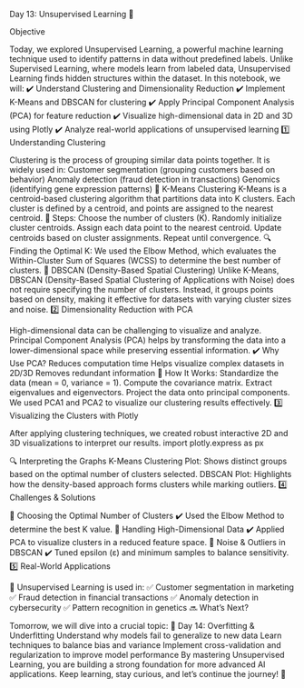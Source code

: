 Day 13: Unsupervised Learning 🚀

Objective

Today, we explored Unsupervised Learning, a powerful machine learning technique used to identify patterns in data without predefined labels. Unlike Supervised Learning, where models learn from labeled data, Unsupervised Learning finds hidden structures within the dataset.
In this notebook, we will:
✔️ Understand Clustering and Dimensionality Reduction
✔️ Implement K-Means and DBSCAN for clustering
✔️ Apply Principal Component Analysis (PCA) for feature reduction
✔️ Visualize high-dimensional data in 2D and 3D using Plotly
✔️ Analyze real-world applications of unsupervised learning
1️⃣ Understanding Clustering

Clustering is the process of grouping similar data points together. It is widely used in:
Customer segmentation (grouping customers based on behavior)
Anomaly detection (fraud detection in transactions)
Genomics (identifying gene expression patterns)
🔹 K-Means Clustering
K-Means is a centroid-based clustering algorithm that partitions data into K clusters. Each cluster is defined by a centroid, and points are assigned to the nearest centroid.
📌 Steps:
Choose the number of clusters (K).
Randomly initialize cluster centroids.
Assign each data point to the nearest centroid.
Update centroids based on cluster assignments.
Repeat until convergence.
🔍 Finding the Optimal K: We used the Elbow Method, which evaluates the Within-Cluster Sum of Squares (WCSS) to determine the best number of clusters.
🔹 DBSCAN (Density-Based Spatial Clustering)
Unlike K-Means, DBSCAN (Density-Based Spatial Clustering of Applications with Noise) does not require specifying the number of clusters. Instead, it groups points based on density, making it effective for datasets with varying cluster sizes and noise.
2️⃣ Dimensionality Reduction with PCA

High-dimensional data can be challenging to visualize and analyze. Principal Component Analysis (PCA) helps by transforming the data into a lower-dimensional space while preserving essential information.
✔️ Why Use PCA?
Reduces computation time
Helps visualize complex datasets in 2D/3D
Removes redundant information
📌 How It Works:
Standardize the data (mean = 0, variance = 1).
Compute the covariance matrix.
Extract eigenvalues and eigenvectors.
Project the data onto principal components.
We used PCA1 and PCA2 to visualize our clustering results effectively.
3️⃣ Visualizing the Clusters with Plotly

After applying clustering techniques, we created robust interactive 2D and 3D visualizations to interpret our results.
import plotly.express as px

🔍 Interpreting the Graphs
K-Means Clustering Plot: Shows distinct groups based on the optimal number of clusters selected.
DBSCAN Plot: Highlights how the density-based approach forms clusters while marking outliers.
4️⃣ Challenges & Solutions

🔸 Choosing the Optimal Number of Clusters
✔️ Used the Elbow Method to determine the best K value.
🔸 Handling High-Dimensional Data
✔️ Applied PCA to visualize clusters in a reduced feature space.
🔸 Noise & Outliers in DBSCAN
✔️ Tuned epsilon (ε) and minimum samples to balance sensitivity.
5️⃣ Real-World Applications

🚀 Unsupervised Learning is used in:
✅ Customer segmentation in marketing
✅ Fraud detection in financial transactions
✅ Anomaly detection in cybersecurity
✅ Pattern recognition in genetics
🔜 What’s Next?

Tomorrow, we will dive into a crucial topic:
📌 Day 14: Overfitting & Underfitting
Understand why models fail to generalize to new data
Learn techniques to balance bias and variance
Implement cross-validation and regularization to improve model performance
By mastering Unsupervised Learning, you are building a strong foundation for more advanced AI applications. Keep learning, stay curious, and let’s continue the journey! 🚀

